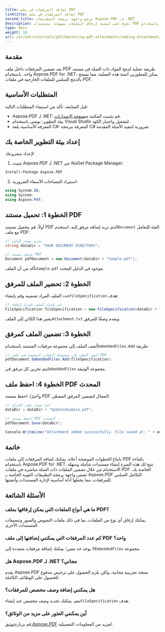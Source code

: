 ```yaml
---
title: إضافة المرفقات في ملف PDF
linktitle: إضافة المرفقات في ملف PDF
second_title: مرجع واجهة برمجة التطبيقات Aspose.PDF لـ .NET
description: تعرف على كيفية إرفاق الملفات بسهولة بمستندات PDF باستخدام Aspose.PDF for .NET. اتبع دليلنا خطوة بخطوة لتحسين وظائف PDF باستخدام الملفات المضمنة.
type: docs
weight: 10
url: /ar/net/tutorials/pdf/mastering-pdf-attachments/adding-attachment/
---
```

## مقدمة  

يعد تضمين المرفقات داخل ملف PDF طريقة عملية لدمج المواد ذات الصلة في مستند واحد. باستخدام Aspose.PDF for .NET، يمكن للمطورين أتمتة هذه العملية، مما يسمح بالدمج السلس للملفات الخارجية في ملفات PDF.  

## المتطلبات الأساسية  

قبل المتابعة، تأكد من استيفاء المتطلبات التالية:  

-  Aspose.PDF لـ .NET: قم بتثبيت المكتبة من[صفحة الإصدارات](https://releases.aspose.com/pdf/net/).  
- بيئة التطوير: يوصى باستخدام Visual Studio لتشغيل واختبار الكود.  
- المعرفة الأساسية بلغة C#: المعرفة ببرمجة C# ضرورية لتنفيذ الأمثلة المقدمة.  

## إعداد بيئة التطوير الخاصة بك  

لإعداد مشروعك:  

1. تثبيت Aspose.PDF لـ .NET عبر NuGet Package Manager:  
```bash
Install-Package Aspose.PDF
```  
2. استيراد المساحات الأسماء الضرورية:  

```csharp
using System.IO;
using System;
using Aspose.Pdf;
``` 

## الخطوة 1: تحميل مستند PDF  

 أولاً، قم بتحميل مستند PDF الذي تريد إضافة مرفق إليه. استخدم`Document` الفئة للتعامل مع ملف PDF:  

```csharp
// تحديد مسار الدليل
string dataDir = "YOUR DOCUMENT DIRECTORY";

// تحميل مستند PDF
Document pdfDocument = new Document(dataDir + "Sample.pdf");
```  

 تأكد من أن الملف`Sample.pdf` موجود في الدليل المحدد.  

## الخطوة 2: تحضير الملف للمرفق  

 حدد الملف المراد تضمينه وقم بإنشاء`FileSpecification` هدف:  

```csharp
// قم بإعداد الملف المراد إرفاقه
FileSpecification fileSpecification = new FileSpecification(dataDir + "Attachment.txt", "Description of the attached file");
```  

 يشير هذا الكائن إلى الملف`Attachment.txt` ويقدم وصفًا للمرفق.  

## الخطوة 3: تضمين الملف كمرفق  

 أضف الملف إلى مجموعة مرفقات المستند باستخدام`EmbeddedFiles.Add` طريقة:  

```csharp
// أضف الملف إلى مجموعة الملفات المضمنة في ملف PDF
pdfDocument.EmbeddedFiles.Add(fileSpecification);
```  

 يتم تخزين كل مرفق في`EmbeddedFiles` مجموعة الوثيقة.  

## الخطوة 4: احفظ ملف PDF المحدث  

وأخيرًا، احفظ مستند PDF المعدّل لتضمين المرفق المضمّن:  

```csharp
// حدد مسار ملف الإخراج
dataDir = dataDir + "UpdatedSample.pdf";

// احفظ مستند PDF المحدث
pdfDocument.Save(dataDir);

Console.WriteLine("Attachment added successfully. File saved at: " + outputFile);
```  

## خاتمة  

باتباع الخطوات الموضحة أعلاه، يمكنك إضافة المرفقات إلى ملفات PDF بكفاءة باستخدام Aspose.PDF for .NET. تتيح لك هذه الميزة إنشاء مستندات شاملة وسهلة الاستخدام من خلال تضمين الملفات ذات الصلة مباشرة في ملفات PDF الخاصة بك. تضمن واجهة برمجة التطبيقات القوية الخاصة بـ Aspose.PDF التكامل السلس للمرفقات، مما يجعلها أداة أساسية لإدارة المستندات وأتمتتها.  

## الأسئلة الشائعة  

### ما هي أنواع الملفات التي يمكن إرفاقها بملف PDF؟  
يمكنك إرفاق أي نوع من الملفات، بما في ذلك ملفات النصوص والصور وتنسيقات المستندات الأخرى.  

### كم عدد المرفقات التي يمكنني إضافتها إلى ملف PDF واحد؟  
 لا يوجد حد معين؛ يمكنك إضافة مرفقات متعددة إلى`EmbeddedFiles` مجموعة.  

### هل Aspose.PDF لـ .NET مجاني؟  
يقدم Aspose.PDF نسخة تجريبية مجانية، ولكن يلزم الحصول على ترخيص مدفوع للحصول على الوظائف الكاملة.  

### هل يمكنني إضافة وصف مخصص للمرفقات؟  
 نعم، يمكنك تحديد وصف مخصص عند إنشاء`FileSpecification` هدف.  

### أين يمكنني العثور على مزيد من الوثائق؟  
 قم بزيارة[توثيق Aspose.PDF](https://reference.aspose.com/pdf/net/) لمزيد من المعلومات التفصيلية.  